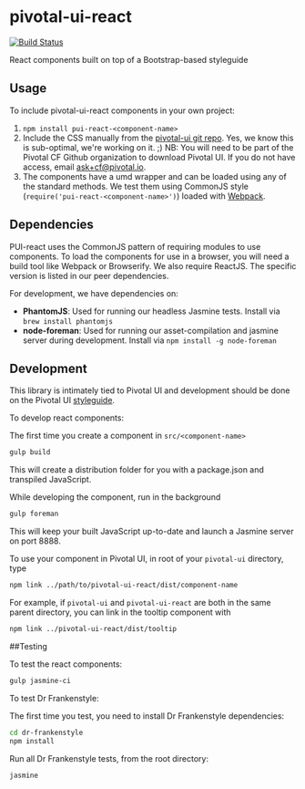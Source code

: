 # pivotal-ui-react
[![Build Status](https://travis-ci.org/pivotal-cf/pivotal-ui-react.svg)](https://travis-ci.org/pivotal-cf/pivotal-ui-react)

React components built on top of a Bootstrap-based styleguide

## Usage

To include pivotal-ui-react components in your own project:

1. `npm install pui-react-<component-name>`
1. Include the CSS manually from the [pivotal-ui git repo](https://github.com/pivotal-cf/pivotal-ui/releases). Yes, we know this is sub-optimal, we're working on it. ;)
    NB: You will need to be part of the Pivotal CF Github organization to download Pivotal UI. If you do not have access, email ask+cf@pivotal.io.
1. The components have a umd wrapper and can be loaded using any of the standard methods. We test them using CommonJS style (`require('pui-react-<component-name>')`) loaded with [Webpack](http://webpack.github.io/docs/).

## Dependencies

PUI-react uses the CommonJS pattern of requiring modules to use components.
To load the components for use in a browser, you will need a build tool like Webpack or Browserify.
We also require ReactJS. The specific version is listed in our peer dependencies.

For development, we have dependencies on:

* **PhantomJS**: Used for running our headless Jasmine tests. Install via `brew install phantomjs`
* **node-foreman**: Used for running our asset-compilation and jasmine server during development. Install via `npm install -g node-foreman`

## Development

This library is intimately tied to Pivotal UI and development should be done on the Pivotal UI [styleguide](styleguide.pivotal.io).

To develop react components:

The first time you create a component in `src/<component-name>` 

```sh
gulp build
```
This will create a distribution folder for you with a package.json and transpiled JavaScript.

While developing the component, run in the background
```sh
gulp foreman
```

This will keep your built JavaScript up-to-date and launch a Jasmine server on port 8888.

To use your component in Pivotal UI, in root of your `pivotal-ui` directory, type

```sh
npm link ../path/to/pivotal-ui-react/dist/component-name
```

For example, if `pivotal-ui` and `pivotal-ui-react` are both in the same parent directory, you can link in the tooltip component with

```sh
npm link ../pivotal-ui-react/dist/tooltip
```

##Testing
 
To test the react components:
```sh
gulp jasmine-ci
```

To test Dr Frankenstyle:

The first time you test, you need to install Dr Frankenstyle dependencies:
```sh
cd dr-frankenstyle
npm install
```

Run all Dr Frankenstyle tests, from the root directory:
```sh
jasmine
```


